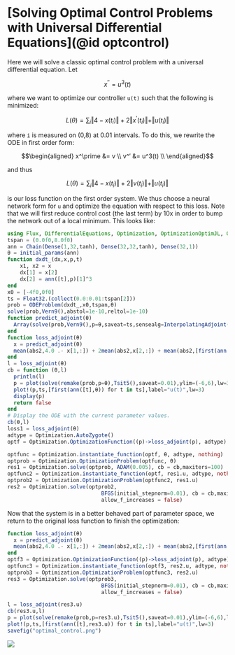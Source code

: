 # [Solving Optimal Control Problems with Universal Differential Equations](@id optcontrol)

Here we will solve a classic optimal control problem with a universal differential
equation. Let

```math
x^{′′} = u^3(t)
```

where we want to optimize our controller `u(t)` such that the following is
minimized:

```math
L(\theta) = \sum_i \Vert 4 - x(t_i) \Vert + 2 \Vert x^\prime(t_i) \Vert + \Vert u(t_i) \Vert
```

where ``i`` is measured on (0,8) at 0.01 intervals. To do this, we rewrite the
ODE in first order form:

```math
\begin{aligned}
x^\prime &= v \\
v^′ &= u^3(t) \\
\end{aligned}
```

and thus

```math
L(\theta) = \sum_i \Vert 4 - x(t_i) \Vert + 2 \Vert v(t_i) \Vert + \Vert u(t_i) \Vert
```

is our loss function on the first order system. We thus choose a neural network
form for ``u`` and optimize the equation with respect to this loss. Note that we
will first reduce control cost (the last term) by 10x in order to bump the network out
of a local minimum. This looks like:

```julia
using Flux, DifferentialEquations, Optimization, OptimizationOptimJL, OptimizationFlux, Plots, Statistics
tspan = (0.0f0,8.0f0)
ann = Chain(Dense(1,32,tanh), Dense(32,32,tanh), Dense(32,1))
θ = initial_params(ann)
function dxdt_(dx,x,p,t)
    x1, x2 = x
    dx[1] = x[2]
    dx[2] = ann([t],p)[1]^3
end
x0 = [-4f0,0f0]
ts = Float32.(collect(0.0:0.01:tspan[2]))
prob = ODEProblem(dxdt_,x0,tspan,θ)
solve(prob,Vern9(),abstol=1e-10,reltol=1e-10)
function predict_adjoint(θ)
  Array(solve(prob,Vern9(),p=θ,saveat=ts,sensealg=InterpolatingAdjoint(autojacvec=ReverseDiffVJP(true))))
end
function loss_adjoint(θ)
  x = predict_adjoint(θ)
  mean(abs2,4.0 .- x[1,:]) + 2mean(abs2,x[2,:]) + mean(abs2,[first(ann([t],θ)) for t in ts])/10
end
l = loss_adjoint(θ)
cb = function (θ,l)
  println(l)
  p = plot(solve(remake(prob,p=θ),Tsit5(),saveat=0.01),ylim=(-6,6),lw=3)
  plot!(p,ts,[first(ann([t],θ)) for t in ts],label="u(t)",lw=3)
  display(p)
  return false
end
# Display the ODE with the current parameter values.
cb(θ,l)
loss1 = loss_adjoint(θ)
adtype = Optimization.AutoZygote()
optf = Optimization.OptimizationFunction((p)->loss_adjoint(p), adtype)

optfunc = Optimization.instantiate_function(optf, θ, adtype, nothing)
optprob = Optimization.OptimizationProblem(optfunc, θ)
res1 = Optimization.solve(optprob, ADAM(0.005), cb = cb,maxiters=100)
optfunc2 = Optimization.instantiate_function(optf, res1.u, adtype, nothing)
optprob2 = Optimization.OptimizationProblem(optfunc2, res1.u)
res2 = Optimization.solve(optprob2,
                              BFGS(initial_stepnorm=0.01), cb = cb,maxiters=100,
                              allow_f_increases = false)
```

Now that the system is in a better behaved part of parameter space, we return to
the original loss function to finish the optimization:

```julia
function loss_adjoint(θ)
  x = predict_adjoint(θ)
  mean(abs2,4.0 .- x[1,:]) + 2mean(abs2,x[2,:]) + mean(abs2,[first(ann([t],θ)) for t in ts])
end
optf3 = Optimization.OptimizationFunction((p)->loss_adjoint(p), adtype)
optfunc3 = Optimization.instantiate_function(optf3, res2.u, adtype, nothing)
optprob3 = Optimization.OptimizationProblem(optfunc3, res2.u)
res3 = Optimization.solve(optprob3,
                              BFGS(initial_stepnorm=0.01), cb = cb,maxiters=100,
                              allow_f_increases = false)

l = loss_adjoint(res3.u)
cb(res3.u,l)
p = plot(solve(remake(prob,p=res3.u),Tsit5(),saveat=0.01),ylim=(-6,6),lw=3)
plot!(p,ts,[first(ann([t],res3.u)) for t in ts],label="u(t)",lw=3)
savefig("optimal_control.png")
```

![](https://user-images.githubusercontent.com/1814174/81859169-db65b280-9532-11ea-8394-dbb5efcd4036.png)
